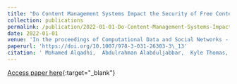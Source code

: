 ```yaml
---
title: "Do Content Management Systems Impact the Security of Free Content Websites?"
collection: publications
permalink: /publication/2022-01-01-Do-Content-Management-Systems-Impact-the-Security-of-Free-Content-Websites
date: 2022-01-01
venue: 'In the proceedings of Computational Data and Social Networks - 11th International Conference, CSoNet 2022, Virtual Event, December 5-7, 2022, Proceedings'
paperurl: 'https://doi.org/10.1007/978-3-031-26303-3\_13'
citation: ' Mohamed Alqadhi,  Abdulrahman Alabduljabbar,  Kyle Thomas,  Saeed Salem,  DaeHun Nyang,  David Mohaisen, &quot;Do Content Management Systems Impact the Security of Free Content Websites?.&quot; In the proceedings of Computational Data and Social Networks - 11th International Conference, CSoNet 2022, Virtual Event, December 5-7, 2022, Proceedings, 2022.'
---
```

[Access paper here](https://doi.org/10.1007/978-3-031-26303-3\_13){:target="_blank"}

